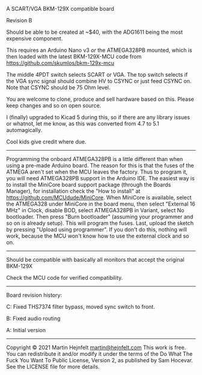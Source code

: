A SCART/VGA BKM-129X compatible board

Revision B

Should be able to be created at ~$40, with the ADG1611 being the most expensive component.

This requires an Arduino Nano v3 *or* the ATMEGA328PB mounted, which is then loaded with the
latest BKM-129X-MCU code from https://github.com/skumlos/bkm-129x-mcu

The middle 4PDT switch selects SCART or VGA. The top switch selects if the VGA sync signal should combine HV to CSYNC
or just feed CSYNC on. Note that CSYNC should be 75 Ohm level.

You are welcome to clone, produce and sell hardware based on this. Please keep changes and so on open source.

I (finally) upgraded to Kicad 5 during this, so if there are any library issues or whatnot,
let me know, as this was converted from 4.7 to 5.1 automagically.
 
Cool kids give credit where due.

---------

Programming the onboard ATMEGA328PB is a little different than when using a pre-made Arduino board.
The reason for this is that the fuses of the ATMEGA aren't set when the MCU leaves the factory.
Thus to program it, you will need ATMEGA328PB support in the Arduino IDE. The easiest way is to
install the MiniCore board support package (through the Boards Manager), for installation
check the "How to install" at https://github.com/MCUdude/MiniCore.
When MiniCore is available,  select the ATMEGA328 under MiniCore in the board menu, then select
"External 16 MHz" in Clock, disable BOD, select ATMEGA328PB in Variant, select No bootloader.
Then press "Burn bootloader" (assuming your programmer and so on is already setup). This will
program the fuses. Last, upload the sketch by pressing "Upload using programmer". If you don't
do this, nothing will work, because the MCU won't know how to use the external clock and so on.

---------

Should be compatible with basically all monitors that accept the original BKM-129X

Check the MCU code for verified compatibility.

---------

Board revision history:

C: Fixed THS7374 filter bypass, moved sync switch to front.

B: Fixed audio routing

A: Initial version

---------

Copyright © 2021 Martin Hejnfelt <martin@hejnfelt.com>
This work is free. You can redistribute it and/or modify it under the
terms of the Do What The Fuck You Want To Public License, Version 2,
as published by Sam Hocevar. See the LICENSE file for more details.

